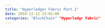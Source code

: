 ```yaml
---
title: "Hyperledger Fabric Part.1"
date: 2018-12-12 23:02:00
categories: "BlockChain" "Hyperledgr Fabric"
---
```

